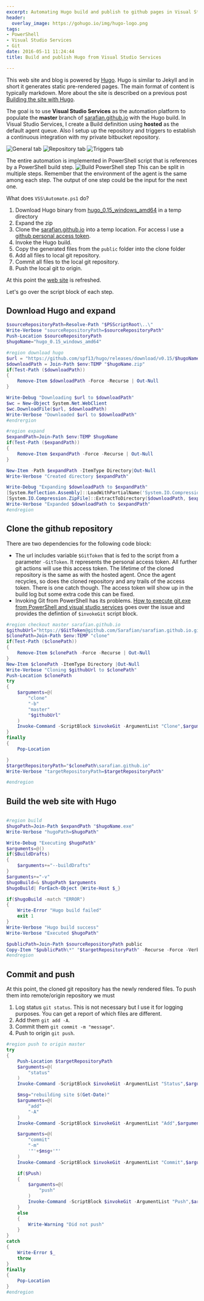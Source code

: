 ```yaml
---
excerpt: Automating Hugo build and publish to github pages in Visual Studio Services
header:
  overlay_image: https://gohugo.io/img/hugo-logo.png
tags:
- PowerShell
- Visual Studio Services
- Git
date: 2016-05-11 11:24:44
title: Build and publish Hugo from Visual Studio Services

---
```




This web site and blog is powered by [Hugo](https://gohugo.io/). Hugo is similar to Jekyll and in short it generates static pre-rendered pages. 
The main format of content is typically markdown. More about the site is described on a previous post [Building the site with Hugo](/post/building%20the%20site%20with%20hugo/).

The goal is to use **Visual Studio Services** as the automation platform to populate the **master** branch of [sarafian.github.io](https://github.com/Sarafian/sarafian.github.io) with the Hugo build. 
In Visual Studio Services, I create a Build definition using **hosted** as the default agent queue. Also I setup up the repository and triggers to establish a continuous integration with my private bitbucket repository.

![General tab](/assets/images/posts/2016-05-11-automate-hugo-vss.general.png "Build general tab")
![Repository tab](/assets/images/posts/2016-05-11-automate-hugo-vss.repository.png "Build repository tab")
![Triggers tab](/assets/images/posts/2016-05-11-automate-hugo-vss.triggers.png "Build triggers tab")

The entire automation is implemented in PowerShell script that is references by a PowerShell build step.
![Build PowerShell step](/assets/images/posts/2016-05-11-automate-hugo-vss.powershell.png "Build PowerShell step")
This can be split in multiple steps. Remember that the environment of the agent is the same among each step. The output of one step could be the input for the next one.

What does `VSS\Automate.ps1` do?

1. Download Hugo binary from [hugo_0.15_windows_amd64](https://github.com/spf13/hugo/releases/download/v0.15/hugo_0.15_windows_amd64.zip) in a temp directory
1. Expand the zip
1. Clone the [sarafian.github.io](https://github.com/Sarafian/sarafian.github.io) into a temp location. For access I use a [github personal access token](https://help.github.com/articles/creating-an-access-token-for-command-line-use/).
1. Invoke the Hugo build.
1. Copy the generated files from the `public` folder into the clone folder
1. Add all files to local git repository.
1. Commit all files to the local git repository.
1. Push the local git to origin.

At this point the [web site](https://sarafian.github.io) is refreshed.

Let's go over the script block of each step. 

## Download Hugo and expand
```powershell
$sourceRepositoryPath=Resolve-Path "$PSScriptRoot\..\"
Write-Verbose "sourceRepositoryPath=$sourceRepositoryPath"
Push-Location $sourceRepositoryPath
$hugoName="hugo_0.15_windows_amd64"

#region download hugo
$url = "https://github.com/spf13/hugo/releases/download/v0.15/$hugoName.zip"
$downloadPath = Join-Path $env:TEMP "$hugoName.zip"
if(Test-Path ($downloadPath))
{
    Remove-Item $downloadPath -Force -Recurse | Out-Null
}

Write-Debug "Downloading $url to $downloadPath"
$wc = New-Object System.Net.WebClient
$wc.DownloadFile($url, $downloadPath)
Write-Verbose "Downloaded $url to $downloadPath"
#endrergion

#region expand
$expandPath=Join-Path $env:TEMP $hugoName
if(Test-Path ($expandPath))
{
    Remove-Item $expandPath -Force -Recurse | Out-Null
}

New-Item -Path $expandPath -ItemType Directory|Out-Null
Write-Verbose "Created directory $expandPath"

Write-Debug "Expanding $downloadPath to $expandPath"
[System.Reflection.Assembly]::LoadWithPartialName('System.IO.Compression.FileSystem')|Out-Null
[System.IO.Compression.ZipFile]::ExtractToDirectory($downloadPath, $expandPath)|Out-Null
Write-Verbose "Expanded $downloadPath to $expandPath"
#endregion
```

## Clone the github repository 

There are two dependencies for the following code block:

- The url includes variable `$GitToken` that is fed to the script from a parameter `-GitToken`. It represents the personal access token. All further git actions will use this access token. 
The lifetime of the cloned repository is the same as with the hosted agent. Once the agent recycles, so does the cloned repository and any trails of the access token. 
There is one catch though. The access token will show up in the build log but some extra code this can be fixed.
- Invoking Git from PowerShell has its problems. [How to execute git.exe from PowerShell and visual studio services](/post/powershell/execute%20git%20from%20powershell%20and%20visual%20studio%20services/) goes over the issue and provides the defintion of `$invokeGit` script block. 

```powershell
#region checkout master sarafian.github.io
$githubUrl="https://$GitToken@github.com/Sarafian/sarafian.github.io.git"
$clonePath=Join-Path $env:TEMP "clone"
if(Test-Path ($clonePath))
{
    Remove-Item $clonePath -Force -Recurse | Out-Null
}
New-Item $clonePath -ItemType Directory |Out-Null
Write-Verbose "Cloning $githubUrl to $clonePath"
Push-Location $clonePath
try
{
    $arguments=@(
        "clone"
        "-b"
        "master"
        "$githubUrl"
    )
    Invoke-Command -ScriptBlock $invokeGit -ArgumentList "Clone",$arguments
}
finally
{
    Pop-Location

}
$targetRepositoryPath="$clonePath\sarafian.github.io"
Write-Verbose "targetRepositoryPath=$targetRepositoryPath"

#endregion
```

## Build the web site with Hugo
```powershell

#region build
$hugoPath=Join-Path $expandPath "$hugoName.exe"
Write-Verbose "hugoPath=$hugoPath"

Write-Debug "Executing $hugoPath"
$arguments=@()
if($BuildDrafts)
{
    $arguments+="--buildDrafts"
}
$arguments+="-v"
$hugoBuild=& $hugoPath $arguments
$hugoBuild| ForEach-Object {Write-Host $_}

if($hugoBuild -match "ERROR")
{
    Write-Error "Hugo build failed"
    exit 1
}
Write-Verbose "Hugo build success"
Write-Verbose "Executed $hugoPath"

$publicPath=Join-Path $sourceRepositoryPath public
Copy-Item "$publicPath\*" "$targetRepositoryPath" -Recurse -Force -Verbose
#endregion
```   

## Commit and push
At this point, the cloned git repository has the newly rendered files. To push them into remote/origin repository we must 

1. Log status `git status`. This is not necessary but I use it for logging purposes. You can get a report of which files are different.
1. Add them `git add -A`.
1. Commit them `git commit -m "message"`.
1. Push to origin `git push`.

```powershell
#region push to origin master
try
{
    Push-Location $targetRepositoryPath
    $arguments=@(
        "status"
    )
    Invoke-Command -ScriptBlock $invokeGit -ArgumentList "Status",$arguments

    $msg="rebuilding site $(Get-Date)"
    $arguments=@(
        "add"
        "-A"
    )
    Invoke-Command -ScriptBlock $invokeGit -ArgumentList "Add",$arguments

    $arguments=@(
        "commit"
        "-m"
        '"'+$msg+'"'
    )
    Invoke-Command -ScriptBlock $invokeGit -ArgumentList "Commit",$arguments

    if($Push)
    {
        $arguments=@(
            "push"
        )
        Invoke-Command -ScriptBlock $invokeGit -ArgumentList "Push",$arguments
    }
    else
    {
        Write-Warning "Did not push"
    }
}
catch
{
    Write-Error $_
    throw
}
finally
{
    Pop-Location
}
#endregion
```
